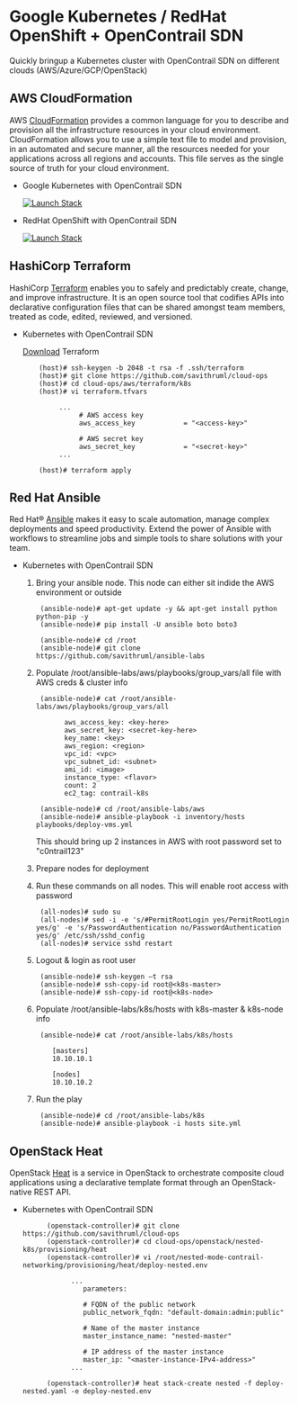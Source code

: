 # Google Kubernetes / RedHat OpenShift + OpenContrail SDN

Quickly bringup a Kubernetes cluster with OpenContrail SDN on different clouds (AWS/Azure/GCP/OpenStack)

## AWS CloudFormation

AWS [CloudFormation](https://aws.amazon.com/cloudformation/) provides a common language for you to describe and provision all the infrastructure resources in your cloud environment. CloudFormation allows you to use a simple text file to model and provision, in an automated and secure manner, all the resources needed for your applications across all regions and accounts. This file serves as the single source of truth for your cloud environment.

* Google Kubernetes with OpenContrail SDN

     <a href="https://console.aws.amazon.com/cloudformation/home?region=us-west-1#/stacks/new?stackName=contrail-k8s&amp;templateURL=https://s3-us-west-1.amazonaws.com/contrail-dev-ops/k8s-contrail-stack-5.yaml" target="_blank"><img alt="Launch Stack" src="https://cdn.rawgit.com/buildkite/cloudformation-launch-stack-button-svg/master/launch-stack.svg"></a>


* RedHat OpenShift with OpenContrail SDN

     <a href="https://console.aws.amazon.com/cloudformation/home?region=us-west-1#/stacks/new?stackName=contrail-k8s&amp;templateURL=https://s3-us-west-1.amazonaws.com/contrail-dev-ops/openshift-contrail-stack-5.yaml" target="_blank"><img alt="Launch Stack" src="https://cdn.rawgit.com/buildkite/cloudformation-launch-stack-button-svg/master/launch-stack.svg"></a>


## HashiCorp Terraform

HashiCorp [Terraform](https://www.terraform.io/) enables you to safely and predictably create, change, and improve infrastructure. It is an open source tool that codifies APIs into declarative configuration files that can be shared amongst team members, treated as code, edited, reviewed, and versioned.

* Kubernetes with OpenContrail SDN

  [Download](https://www.terraform.io/downloads.html) Terraform
  
          (host)# ssh-keygen -b 2048 -t rsa -f .ssh/terraform
          (host)# git clone https://github.com/savithruml/cloud-ops
          (host)# cd cloud-ops/aws/terraform/k8s
          (host)# vi terraform.tfvars
      
               ...
                    # AWS access key
                    aws_access_key            = "<access-key>"

                    # AWS secret key
                    aws_secret_key            = "<secret-key>"
               ...
  
          (host)# terraform apply
      
## Red Hat Ansible

Red Hat® [Ansible](https://www.ansible.com/) makes it easy to scale automation, manage complex deployments and speed productivity. Extend the power of Ansible with workflows to streamline jobs and simple tools to share solutions with your team.

* Kubernetes with OpenContrail SDN

    1) Bring your ansible node. This node can either sit indide the AWS environment or outside
    
            (ansible-node)# apt-get update -y && apt-get install python python-pip -y
            (ansible-node)# pip install -U ansible boto boto3
      
            (ansible-node)# cd /root
            (ansible-node)# git clone https://github.com/savithruml/ansible-labs
            
    2) Populate /root/ansible-labs/aws/playbooks/group_vars/all file with AWS creds & cluster info
      
            (ansible-node)# cat /root/ansible-labs/aws/playbooks/group_vars/all
            
                  aws_access_key: <key-here> 
                  aws_secret_key: <secret-key-here>
                  key_name: <key>
                  aws_region: <region>
                  vpc_id: <vpc>
                  vpc_subnet_id: <subnet>
                  ami_id: <image>
                  instance_type: <flavor>
                  count: 2
                  ec2_tag: contrail-k8s
                 
            (ansible-node)# cd /root/ansible-labs/aws       
            (ansible-node)# ansible-playbook -i inventory/hosts playbooks/deploy-vms.yml
            
        This should bring up 2 instances in AWS with root password set to "c0ntrail123"
    
    4) Prepare nodes for deployment

    5) Run these commands on all nodes. This will enable root access with password
    
            (all-nodes)# sudo su
            (all-nodes)# sed -i -e 's/#PermitRootLogin yes/PermitRootLogin yes/g' -e 's/PasswordAuthentication no/PasswordAuthentication yes/g' /etc/ssh/sshd_config 
            (all-nodes)# service sshd restart
    
    6) Logout & login as root user
    
            (ansible-node)# ssh-keygen –t rsa
            (ansible-node)# ssh-copy-id root@<k8s-master>
            (ansible-node)# ssh-copy-id root@<k8s-node>
             
    7) Populate /root/ansible-labs/k8s/hosts with k8s-master & k8s-node info
    
            (ansible-node)# cat /root/ansible-labs/k8s/hosts
       
               [masters]
               10.10.10.1

               [nodes]
               10.10.10.2
        
    8) Run the play
 
            (ansible-node)# cd /root/ansible-labs/k8s
            (ansible-node)# ansible-playbook -i hosts site.yml
            
## OpenStack Heat

OpenStack [Heat](https://wiki.openstack.org/wiki/Heat) is a service in OpenStack to orchestrate composite cloud applications using a declarative template format through an OpenStack-native REST API.

* Kubernetes with OpenContrail SDN

            (openstack-controller)# git clone https://github.com/savithruml/cloud-ops
            (openstack-controller)# cd cloud-ops/openstack/nested-k8s/provisioning/heat
            (openstack-controller)# vi /root/nested-mode-contrail-networking/provisioning/heat/deploy-nested.env
                           
                  ...
                     parameters:

                     # FQDN of the public network
                     public_network_fqdn: "default-domain:admin:public"

                     # Name of the master instance
                     master_instance_name: "nested-master"

                     # IP address of the master instance
                     master_ip: "<master-instance-IPv4-address>"
                  ...
            
            (openstack-controller)# heat stack-create nested -f deploy-nested.yaml -e deploy-nested.env
